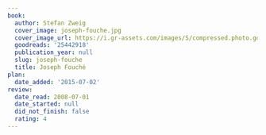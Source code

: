 ```yaml
---
book:
  author: Stefan Zweig
  cover_image: joseph-fouche.jpg
  cover_image_url: https://i.gr-assets.com/images/S/compressed.photo.goodreads.com/books/1430213948l/25442918.jpg
  goodreads: '25442918'
  publication_year: null
  slug: joseph-fouche
  title: Joseph Fouché
plan:
  date_added: '2015-07-02'
review:
  date_read: 2008-07-01
  date_started: null
  did_not_finish: false
  rating: 4
---
```

